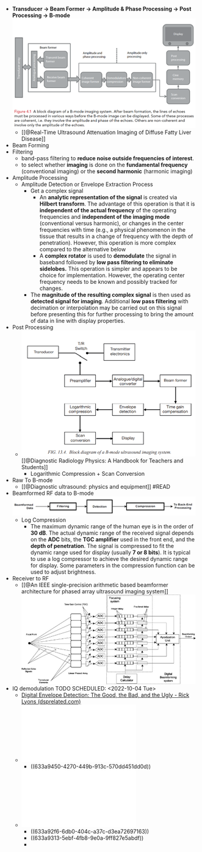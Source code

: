 - **Transducer -> Beam Former -> Amplitude & Phase Processing -> Post Processing -> B-mode**
  ![](/../assets/b_mode_imaging.png)
	- [[@Real-Time Ultrasound Attenuation Imaging of Diffuse Fatty Liver Disease]]
- Beam Forming
- Filtering
	- band-pass filtering to **reduce noise outside frequencies of interest**.
	- to select whether **imaging** is done on the **fundamental frequency** (conventional imaging) or the **second harmonic** (harmonic imaging)
- Amplitude Processing
	- Amplitude Detection or Envelope Extraction Process
		- Get a complex signal
			- An **analytic representation of the signal** is created via **Hilbert transform**. The advantage of this operation is that it is **independent of the actual frequency** of the operating frequencies and **independent of the imaging mode** (conventional versus harmonic), or changes in the center frequencies with time (e.g., a physical phenomenon in the tissue that results in a change of frequency with the depth of penetration). However, this operation is more complex compared to the alternative below
			- A **complex rotator** is used to **demodulate** the signal in baseband followed by **low pass filtering to eliminate sidelobes.** This operation is simpler and appears to be choice for implementation. However, the operating center frequency needs to be known and possibly tracked for changes.
		- The **magnitude of the resulting complex signal** is then used as **detected signal for imaging**. Additional **low pass filtering** with decimation or interpolation may be carried out on this signal before presenting this for further processing to bring the amount of data in line with display properties.
- Post Processing
	- ![](/../assets/us_b-mode_processing_2.png)
	  [[@Diagnostic Radiology Physics: A Handbook for Teachers and Students]]
		- Logarithmic Compression + Scan Conversion
- Raw To B-mode
	- [[@Diagnostic ultrasound: physics and equipment]] #READ
- Beamformed RF data to B-mode
  ![](/../assets/b_mode_processing.png)
	- Log Compression
		- The maximum dynamic range of the human eye is in the order of **30 dB**. The actual dynamic range of the received signal depends on the **ADC** bits, the **TGC amplifier** used in the front end, and the **depth of penetration**. The signal is compressed to fit the dynamic range used for display (usually **7 or 8 bits**). It is typical to use a log compressor to achieve the desired dynamic range for display. Some parameters in the compression function can be used to adjust brightness.
- Receiver to RF
	- [[@An IEEE single-precision arithmetic based beamformer architecture for phased array ultrasound imaging system]]
	  ![](/../assets/us_b-mode_before_beamforming.jpg)
- IQ demodulation TODO
  SCHEDULED: <2022-10-04 Tue>
	- [Digital Envelope Detection: The Good, the Bad, and the Ugly - Rick Lyons (dsprelated.com)](https://www.dsprelated.com/showarticle/938.php)
	- ![Design, implementation and comparison of demodulation methods in AM and FM.pdf](../assets/Design,_implementation_and_comparison_of_demodulation_methods_in_AM_and_FM.pdf)
		- ((633a9450-4270-449b-913c-570dd451dd0d))
	- ![IQ Demodulation](IQDemodulation.pdf)
		- ((633a92f6-6db0-404c-a37c-d3ea72697163))
		- ((633a9313-5ebf-4fb8-9e0a-9ff827e5abdf))
		-